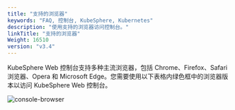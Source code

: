 ```yaml
---
title: "支持的浏览器"
keywords: "FAQ, 控制台, KubeSphere, Kubernetes"
description: "使用支持的浏览器访问控制台。"
linkTitle: "支持的浏览器"
Weight: 16510
version: "v3.4"
---
```


KubeSphere Web 控制台支持多种主流浏览器，包括 Chrome、Firefox、Safari 浏览器、Opera 和 Microsoft Edge。您需要使用以下表格内绿色框中的浏览器版本以访问 KubeSphere Web 控制台。

![console-browser](/images/docs/v3.x/faq/kubesphere-web-console/supported-browsers/console-browser.png)
